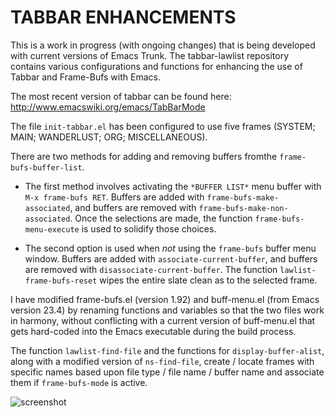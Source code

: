 TABBAR ENHANCEMENTS
=================

This is a work in progress (with ongoing changes) that is being developed with current versions of Emacs Trunk.  The tabbar-lawlist repository contains various configurations and functions for enhancing the use of Tabbar and Frame-Bufs with Emacs.

The most recent version of tabbar can be found here:  http://www.emacswiki.org/emacs/TabBarMode

The file `init-tabbar.el` has been configured to use five frames (SYSTEM; MAIN; WANDERLUST; ORG; MISCELLANEOUS).

There are two methods for adding and removing buffers fromthe `frame-bufs-buffer-list`.

* The first method involves activating the `*BUFFER LIST*` menu buffer with `M-x frame-bufs RET`.  Buffers are added with `frame-bufs-make-associated`, and buffers are removed with `frame-bufs-make-non-associated`.  Once the selections are made, the function `frame-bufs-menu-execute` is used to solidify those choices.
 
* The second option is used when *not* using the `frame-bufs` buffer menu window.  Buffers are added with `associate-current-buffer`, and buffers are removed with `disassociate-current-buffer`.  The function `lawlist-frame-bufs-reset` wipes the entire slate clean as to the selected frame.

I have modified frame-bufs.el (version 1.92) and buff-menu.el (from Emacs version 23.4) by renaming functions and variables so that the two files work in harmony, without conflicting with a current version of buff-menu.el that gets hard-coded into the Emacs executable during the build process.

The function `lawlist-find-file` and the functions for `display-buffer-alist`, along with a modified version of `ns-find-file`, create / locate frames with specific names based upon file type / file name / buffer name and associate them if `frame-bufs-mode` is active.

![screenshot](http://www.lawlist.com/images/frames_tabbar.png)
